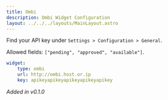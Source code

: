 ```yaml
---
title: Ombi
description: Ombi Widget Configuration
layout: ../../../layouts/MainLayout.astro
---
```


Find your API key under `Settings > Configuration > General`.

Allowed fields: `["pending", "approved", "available"]`.

```yaml
widget:
    type: ombi
    url: http://ombi.host.or.ip
    key: apikeyapikeyapikeyapikeyapikey
```

*Added in v0.1.0*
